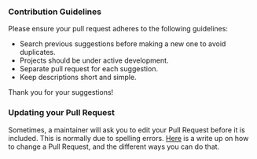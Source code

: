 ### Contribution Guidelines

Please ensure your pull request adheres to the following guidelines:

- Search previous suggestions before making a new one to avoid duplicates.
- Projects should be under active development.
- Separate pull request for each suggestion.
- Keep descriptions short and simple.


Thank you for your suggestions!

### Updating your Pull Request

Sometimes, a maintainer will ask you to edit your Pull Request before it is included. This is normally due to spelling errors. [Here](https://github.com/RichardLitt/knowledge/blob/master/github/amending-a-commit-guide.md) is a write up on how to change a Pull Request, and the different ways you can do that.
